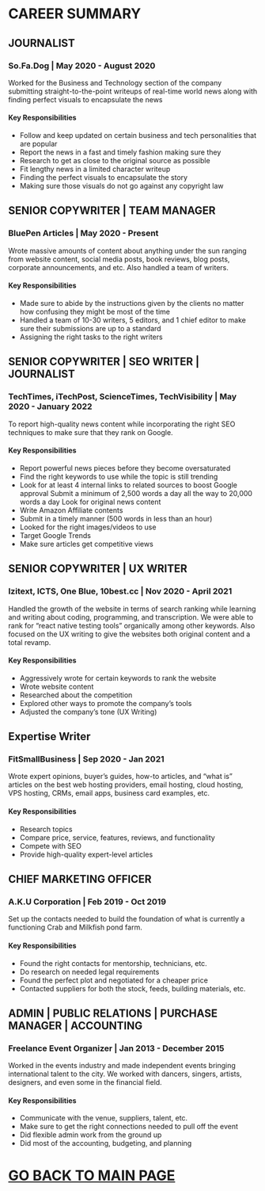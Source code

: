 # CAREER SUMMARY

## JOURNALIST
### So.Fa.Dog | May 2020 - August 2020
Worked for the Business and Technology section of the company submitting straight-to-the-point writeups of real-time world news along with finding perfect visuals to encapsulate the news
#### Key Responsibilities
- Follow and keep updated on certain business and tech personalities that are popular
- Report the news in a fast and timely fashion making sure they
- Research to get as close to the original source as possible
- Fit lengthy news in a limited character writeup
- Finding the perfect visuals to encapsulate the story
- Making sure those visuals do not go against any copyright law

## SENIOR COPYWRITER | TEAM MANAGER
### BluePen Articles | May 2020 - Present
Wrote massive amounts of content about anything under the sun ranging from website content, social media posts, book reviews, blog posts, corporate announcements, and etc. Also handled a team of writers.
#### Key Responsibilities
- Made sure to abide by the instructions given by the clients no matter how confusing they might be most of the time
- Handled a team of 10-30 writers, 5 editors, and 1 chief editor to make sure their submissions are up to a standard
- Assigning the right tasks to the right writers

## SENIOR COPYWRITER | SEO WRITER | JOURNALIST
### TechTimes, iTechPost, ScienceTimes, TechVisibility | May 2020 - January 2022
To report high-quality news content while incorporating the right SEO techniques to make sure that they rank on Google.

#### Key Responsibilities
- Report powerful news pieces before they become oversaturated
- Find the right keywords to use while the topic is still trending
- Look for at least 4 internal links to related sources to boost Google approval Submit a minimum of 2,500 words a day all the way to 20,000 words a day Look for original news content
- Write Amazon Affiliate contents
- Submit in a timely manner (500 words in less than an hour)
- Looked for the right images/videos to use
- Target Google Trends
- Make sure articles get competitive views

## SENIOR COPYWRITER | UX WRITER
### Izitext, ICTS, One Blue, 10best.cc | Nov 2020 - April 2021
Handled the growth of the website in terms of search ranking while learning and writing about coding, programming, and transcription. We were able to rank for “react native testing tools” organically among other keywords. Also focused on the UX writing to give the websites both original content and a total revamp.
#### Key Responsibilities
- Aggressively wrote for certain keywords to rank the website
- Wrote website content
- Researched about the competition
- Explored other ways to promote the company’s tools
- Adjusted the company’s tone (UX Writing)

## Expertise Writer
### FitSmallBusiness | Sep 2020 - Jan 2021
Wrote expert opinions, buyer’s guides, how-to articles, and “what is” articles on the best web hosting providers, email hosting, cloud hosting, VPS hosting, CRMs, email apps, business card examples, etc.
#### Key Responsibilities
- Research topics
- Compare price, service, features, reviews, and functionality
- Compete with SEO
- Provide high-quality expert-level articles

## CHIEF MARKETING OFFICER
### A.K.U Corporation | Feb 2019 - Oct 2019
Set up the contacts needed to build the foundation of what is currently a functioning Crab and Milkfish pond farm.

#### Key Responsibilities
- Found the right contacts for mentorship, technicians, etc.
- Do research on needed legal requirements
- Found the perfect plot and negotiated for a cheaper price
- Contacted suppliers for both the stock, feeds, building materials, etc.

## ADMIN | PUBLIC RELATIONS | PURCHASE MANAGER | ACCOUNTING
### Freelance Event Organizer | Jan 2013 - December 2015
Worked in the events industry and made independent events bringing international talent to the city. We
worked with dancers, singers, artists, designers, and even some in the financial field.

#### Key Responsibilities
- Communicate with the venue, suppliers, talent, etc.
- Make sure to get the right connections needed to pull off the event
- Did flexible admin work from the ground up
- Did most of the accounting, budgeting, and planning

# [GO BACK TO MAIN PAGE](https://writerzzub.github.io/)

